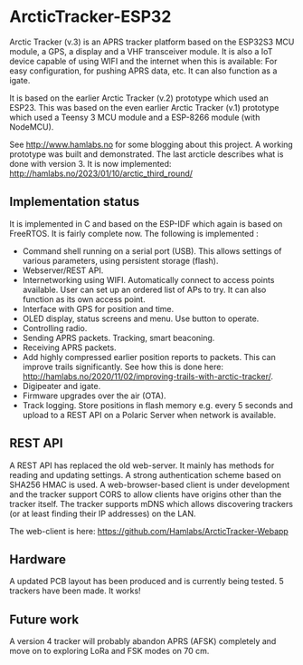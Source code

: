 # ArcticTracker-ESP32



Arctic Tracker (v.3) is an APRS tracker platform based on the ESP32S3
MCU module, a GPS, a display and a VHF transceiver module. 
It is also a IoT device capable of using WIFI and the 
internet when this is available: For easy configuration, for
pushing APRS data, etc. It can also function as a igate. 

It is based on the earlier Arctic Tracker (v.2) prototype which 
used an ESP23. This was based on the even earlier Arctic Tracker 
(v.1) prototype which used a Teensy 3 MCU module and a ESP-8266 
module (with NodeMCU). 

See http://www.hamlabs.no for some blogging about this project. 
A working prototype was built and demonstrated. The last arcticle describes what is done with version 3. It is now implemented: http://hamlabs.no/2023/01/10/arctic_third_round/

## Implementation status

It is implemented in C and based on the ESP-IDF which 
again is based on FreeRTOS. It is fairly complete now. The following is implemented :

* Command shell running on a serial port (USB). This allows settings of various parameters, using persistent storage (flash).
* Webserver/REST API.
* Internetworking using WIFI. Automatically connect to access points available. User can set up 
  an ordered list of APs to try. It can also function as its own access point. 
* Interface with GPS for position and time. 
* OLED display, status screens and menu. Use button to operate.
* Controlling radio.
* Sending APRS packets. Tracking, smart beaconing.
* Receiving APRS packets. 
* Add highly compressed earlier position reports to packets. This can improve trails significantly.
  See how this is done here: http://hamlabs.no/2020/11/02/improving-trails-with-arctic-tracker/. 
* Digipeater and igate. 
* Firmware upgrades over the air (OTA).
* Track logging. Store positions in flash memory e.g. every 5 seconds and upload to a REST
  API on a Polaric Server when network is available. 

## REST API
A REST API has replaced the old web-server. It mainly has methods for reading and updating settings. A strong authentication scheme based on SHA256 HMAC is used. A web-browser-based client is under development and the tracker support CORS to allow clients have origins other than the tracker itself. The tracker supports mDNS which allows discovering trackers (or at least finding their IP addresses) on the LAN. 

The web-client is here: https://github.com/Hamlabs/ArcticTracker-Webapp

## Hardware

A updated PCB layout has been produced and is currently being tested. 5 trackers have been made. It works! 

## Future work

A version 4 tracker will probably abandon APRS (AFSK) completely and move on to exploring 
LoRa and FSK modes on 70 cm. 


